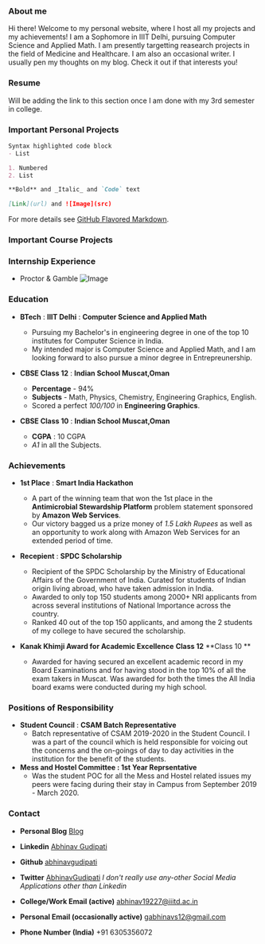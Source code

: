 ### About me  

Hi there! Welcome to my personal website, where I host all my projects and my achievements! I am a Sophomore in IIIT Delhi, pursuing Computer Science and Applied Math. I am presently targetting reasearch projects in the field of Medicine and Healthcare. I am also an occasional writer. I usually pen my thoughts on my blog. Check it out if that interests you!

### Resume

Will be adding the link to this section once I am done with my 3rd semester in college. 

### Important Personal Projects 

```markdown
Syntax highlighted code block
- List

1. Numbered
2. List

**Bold** and _Italic_ and `Code` text

[Link](url) and ![Image](src)
```

For more details see [GitHub Flavored Markdown](https://guides.github.com/features/mastering-markdown/).
### Important Course Projects 

### Internship Experience 

- Proctor & Gamble ![Image](https://staticseekingalpha1.a.ssl.fastly.net/images/marketing_images/fair_use_logos_products/sacl_pg_procter_gamble_logo.jpg)

### Education

- **BTech** : **IIIT Delhi** : **Computer Science and Applied Math** 

  - Pursuing my Bachelor's in engineering degree in one of the top 10 institutes for Computer Science in India. 
  - My intended major is Computer Science and Applied Math, and I am looking forward to also pursue a minor degree in Entrepreunership. 

- **CBSE Class 12** : **Indian School Muscat,Oman** 

  - **Percentage** - 94%  
  - **Subjects** - Math, Physics, Chemistry, Engineering Graphics, English.
  - Scored a perfect *100/100* in **Engineering Graphics**.

- **CBSE Class 10** : **Indian School Muscat,Oman** 

  - **CGPA** : 10 CGPA  
  - *A1* in all the Subjects. 

### Achievements 

- **1st Place** : **Smart India Hackathon**

   - A part of the winning team that won the 1st place in the **Antimicrobial Stewardship Platform** problem statement sponsored by **Amazon Web Services**.
   - Our victory bagged us a prize money of *1.5 Lakh Rupees* as well as an opportunity to work along with Amazon Web Services for an extended period of time. 
   
- **Recepient** : **SPDC Scholarship**

   -  Recipient of the SPDC Scholarship by the Ministry of Educational Affairs of the Government of India. Curated for students of Indian origin living abroad, who have taken admission in India. 
   - Awarded to only top 150 students among 2000+ NRI applicants from across several institutions of National Importance across the country. 
   - Ranked 40 out of the top 150 applicants, and among the 2 students of my college to have secured the scholarship.

- **Kanak Khimji Award for Academic Excellence** **Class 12** **Class 10 **

   - Awarded for having secured an excellent academic record in my Board Examinations and for having stood in the top 10% of all the exam takers in Muscat. Was awarded for both the times the All India board exams were conducted during my high school. 

### Positions of Responsibility

- **Student Council** : **CSAM Batch Representative** 
   - Batch representative of CSAM 2019-2020 in the Student Council. I was a part of the council which is held responsible for voicing out the concerns and the on-goings of day to day activities in the institution for the benefit of the students. 
- **Mess and Hostel Committee : 1st Year Reprsentative**
   - Was the student POC for all the Mess and Hostel related issues my peers were facing during their stay in Campus from September 2019 - March 2020. 
 
### Contact

- **Personal Blog** [Blog]()

- **Linkedin** [Abhinav Gudipati](https://www.linkedin.com/in/abhinav-gudipati-609794197/)

- **Github**  [abhinavgudipati](https://github.com/abhinavgudipati)

- **Twitter** [AbhinavGudipati](https://twitter.com/AbhinavGudipati) *I don't really use any-other Social Media Applications other than Linkedin* 

- **College/Work Email (active)**  [abhinav19227@iiitd.ac.in](abhinav19227@iiitd.ac.in)

- **Personal Email (occasionally active)**  [gabhinavs12@gmail.com](gabhinavs12@gmail.com)
 
- **Phone Number (India)**  +91 6305356072 





